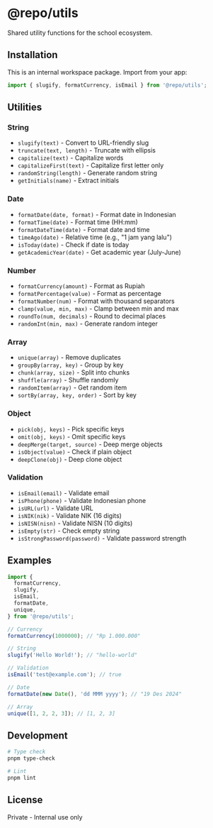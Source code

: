 # @repo/utils

Shared utility functions for the school ecosystem.

## Installation

This is an internal workspace package. Import from your app:

```typescript
import { slugify, formatCurrency, isEmail } from '@repo/utils';
```

## Utilities

### String

- `slugify(text)` - Convert to URL-friendly slug
- `truncate(text, length)` - Truncate with ellipsis
- `capitalize(text)` - Capitalize words
- `capitalizeFirst(text)` - Capitalize first letter only
- `randomString(length)` - Generate random string
- `getInitials(name)` - Extract initials

### Date

- `formatDate(date, format)` - Format date in Indonesian
- `formatTime(date)` - Format time (HH:mm)
- `formatDateTime(date)` - Format date and time
- `timeAgo(date)` - Relative time (e.g., "1 jam yang lalu")
- `isToday(date)` - Check if date is today
- `getAcademicYear(date)` - Get academic year (July-June)

### Number

- `formatCurrency(amount)` - Format as Rupiah
- `formatPercentage(value)` - Format as percentage
- `formatNumber(num)` - Format with thousand separators
- `clamp(value, min, max)` - Clamp between min and max
- `roundTo(num, decimals)` - Round to decimal places
- `randomInt(min, max)` - Generate random integer

### Array

- `unique(array)` - Remove duplicates
- `groupBy(array, key)` - Group by key
- `chunk(array, size)` - Split into chunks
- `shuffle(array)` - Shuffle randomly
- `randomItem(array)` - Get random item
- `sortBy(array, key, order)` - Sort by key

### Object

- `pick(obj, keys)` - Pick specific keys
- `omit(obj, keys)` - Omit specific keys
- `deepMerge(target, source)` - Deep merge objects
- `isObject(value)` - Check if plain object
- `deepClone(obj)` - Deep clone object

### Validation

- `isEmail(email)` - Validate email
- `isPhone(phone)` - Validate Indonesian phone
- `isURL(url)` - Validate URL
- `isNIK(nik)` - Validate NIK (16 digits)
- `isNISN(nisn)` - Validate NISN (10 digits)
- `isEmpty(str)` - Check empty string
- `isStrongPassword(password)` - Validate password strength

## Examples

```typescript
import {
  formatCurrency,
  slugify,
  isEmail,
  formatDate,
  unique,
} from '@repo/utils';

// Currency
formatCurrency(1000000); // "Rp 1.000.000"

// String
slugify('Hello World!'); // "hello-world"

// Validation
isEmail('test@example.com'); // true

// Date
formatDate(new Date(), 'dd MMM yyyy'); // "19 Des 2024"

// Array
unique([1, 2, 2, 3]); // [1, 2, 3]
```

## Development

```bash
# Type check
pnpm type-check

# Lint
pnpm lint
```

## License

Private - Internal use only
